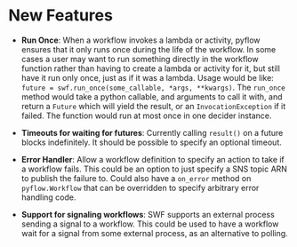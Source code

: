 # New Features

* **Run Once**: When a workflow invokes a lambda or activity, pyflow
  ensures that it only runs once during the life of the workflow.  In
  some cases a user may want to run something directly in the workflow
  function rather than having to create a lambda or activity for it,
  but still have it run only once, just as if it was a lambda.  Usage
  would be like: `future = swf.run_once(some_callable, *args,
  **kwargs)`.  The `run_once` method would take a python callable, and
  arguments to call it with, and return a `Future` which will yield
  the result, or an `InvocationException` if it failed.  The function
  would run at most once in one decider instance.
  
* **Timeouts for waiting for futures**: Currently calling `result()`
  on a future blocks indefinitely.  It should be possible to specify
  an optional timeout.
  
* **Error Handler**: Allow a workflow definition to specify an action
  to take if a workflow fails.  This could be an option to just
  specify a SNS topic ARN to publish the failure to.  Could also have
  a `on_error` method on `pyflow.Workflow` that can be overridden to
  specify arbitrary error handling code.
  
* **Support for signaling workflows**: SWF supports an external
  process sending a signal to a workflow.  This could be used to have
  a workflow wait for a signal from some external process, as an
  alternative to polling.
 
